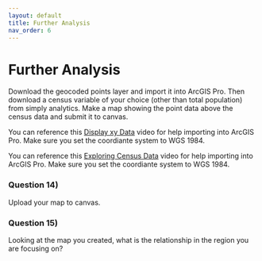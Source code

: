 ```yaml
---
layout: default
title: Further Analysis
nav_order: 6
---
```


# Further Analysis

Download the geocoded points layer and import it into ArcGIS Pro.  Then download a census variable of your choice (other than total population) from simply analytics.  Make a map showing the point data above the census data and submit it to canvas.


You can reference this [Display xy Data](https://www.youtube.com/watch?v=uGLwn7CbRtk) video for help importing into ArcGIS Pro.  Make sure you set the coordiante system to WGS 1984.

You can reference this [Exploring Census Data](https://www.youtube.com/watch?v=q9deup5Gq94) video for help importing into ArcGIS Pro.  Make sure you set the coordiante system to WGS 1984.


### Question 14)

Upload your map to canvas.


### Question 15)

Looking at the map you created, what is the relationship in the region you are focusing on?
